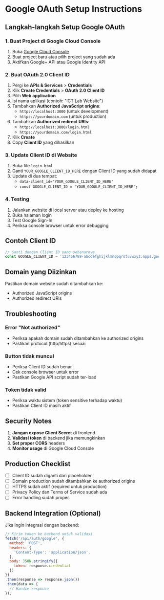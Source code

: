 # Google OAuth Setup Instructions

## Langkah-langkah Setup Google OAuth

### 1. Buat Project di Google Cloud Console

1. Buka [Google Cloud Console](https://console.cloud.google.com/)
2. Buat project baru atau pilih project yang sudah ada
3. Aktifkan Google+ API atau Google Identity API

### 2. Buat OAuth 2.0 Client ID

1. Pergi ke **APIs & Services** > **Credentials**
2. Klik **Create Credentials** > **OAuth 2.0 Client ID**
3. Pilih **Web application**
4. Isi nama aplikasi (contoh: "ICT Lab Website")
5. Tambahkan **Authorized JavaScript origins**:
   - `http://localhost:3000` (untuk development)
   - `https://yourdomain.com` (untuk production)
6. Tambahkan **Authorized redirect URIs**:
   - `http://localhost:3000/login.html`
   - `https://yourdomain.com/login.html`
7. Klik **Create**
8. Copy **Client ID** yang dihasilkan

### 3. Update Client ID di Website

1. Buka file `login.html`
2. Ganti `YOUR_GOOGLE_CLIENT_ID_HERE` dengan Client ID yang sudah didapat
3. Update di dua tempat:
   - `data-client_id="YOUR_GOOGLE_CLIENT_ID_HERE"`
   - `const GOOGLE_CLIENT_ID = 'YOUR_GOOGLE_CLIENT_ID_HERE';`

### 4. Testing

1. Jalankan website di local server atau deploy ke hosting
2. Buka halaman login
3. Test Google Sign-In
4. Periksa console browser untuk error debugging

## Contoh Client ID
```javascript
// Ganti dengan Client ID yang sebenarnya
const GOOGLE_CLIENT_ID = '123456789-abcdefghijklmnopqrstuvwxyz.apps.googleusercontent.com';
```

## Domain yang Diizinkan
Pastikan domain website sudah ditambahkan ke:
- Authorized JavaScript origins
- Authorized redirect URIs

## Troubleshooting

### Error "Not authorized"
- Periksa apakah domain sudah ditambahkan ke authorized origins
- Pastikan protocol (http/https) sesuai

### Button tidak muncul
- Periksa Client ID sudah benar
- Cek console browser untuk error
- Pastikan Google API script sudah ter-load

### Token tidak valid
- Periksa waktu sistem (token sensitive terhadap waktu)
- Pastikan Client ID masih aktif

## Security Notes

1. **Jangan expose Client Secret** di frontend
2. **Validasi token** di backend jika memungkinkan
3. **Set proper CORS** headers
4. **Monitor usage** di Google Cloud Console

## Production Checklist

- [ ] Client ID sudah diganti dari placeholder
- [ ] Domain production sudah ditambahkan ke authorized origins
- [ ] HTTPS sudah aktif (required untuk production)
- [ ] Privacy Policy dan Terms of Service sudah ada
- [ ] Error handling sudah proper

## Backend Integration (Optional)

Jika ingin integrasi dengan backend:

```javascript
// Kirim token ke backend untuk validasi
fetch('/api/auth/google', {
  method: 'POST',
  headers: {
    'Content-Type': 'application/json',
  },
  body: JSON.stringify({
    token: response.credential
  })
})
.then(response => response.json())
.then(data => {
  // Handle response
});
```
